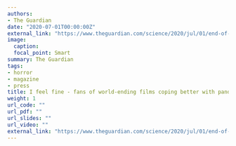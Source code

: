 ```yaml
---
authors:
- The Guardian
date: "2020-07-01T00:00:00Z"
external_link: "https://www.theguardian.com/science/2020/jul/01/end-of-the-world-as-we-know-it-fans-of-apocalyptic-films"
image:
  caption:
  focal_point: Smart
summary: The Guardian
tags:
- horror
- magazine
- press
title: I feel fine - fans of world-ending films coping better with pandemic
weight: 1
url_code: ""
url_pdf: ""
url_slides: ""
url_video: ""
external_link: "https://www.theguardian.com/science/2020/jul/01/end-of-the-world-as-we-know-it-fans-of-apocalyptic-films"
---
```

